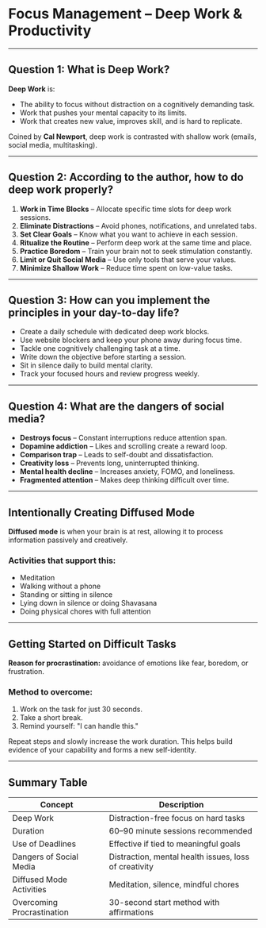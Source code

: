 # Focus Management – Deep Work & Productivity

---

## Question 1: What is Deep Work?

**Deep Work** is:

- The ability to focus without distraction on a cognitively demanding task.
- Work that pushes your mental capacity to its limits.
- Work that creates new value, improves skill, and is hard to replicate.

Coined by **Cal Newport**, deep work is contrasted with shallow work (emails, social media, multitasking).

---

## Question 2: According to the author, how to do deep work properly?

1. **Work in Time Blocks** – Allocate specific time slots for deep work sessions.
2. **Eliminate Distractions** – Avoid phones, notifications, and unrelated tabs.
3. **Set Clear Goals** – Know what you want to achieve in each session.
4. **Ritualize the Routine** – Perform deep work at the same time and place.
5. **Practice Boredom** – Train your brain not to seek stimulation constantly.
6. **Limit or Quit Social Media** – Use only tools that serve your values.
7. **Minimize Shallow Work** – Reduce time spent on low-value tasks.

---

## Question 3: How can you implement the principles in your day-to-day life?

- Create a daily schedule with dedicated deep work blocks.
- Use website blockers and keep your phone away during focus time.
- Tackle one cognitively challenging task at a time.
- Write down the objective before starting a session.
- Sit in silence daily to build mental clarity.
- Track your focused hours and review progress weekly.

---

## Question 4: What are the dangers of social media?

- **Destroys focus** – Constant interruptions reduce attention span.
- **Dopamine addiction** – Likes and scrolling create a reward loop.
- **Comparison trap** – Leads to self-doubt and dissatisfaction.
- **Creativity loss** – Prevents long, uninterrupted thinking.
- **Mental health decline** – Increases anxiety, FOMO, and loneliness.
- **Fragmented attention** – Makes deep thinking difficult over time.

---

## Intentionally Creating Diffused Mode

**Diffused mode** is when your brain is at rest, allowing it to process information passively and creatively.

### Activities that support this:

- Meditation
- Walking without a phone
- Standing or sitting in silence
- Lying down in silence or doing Shavasana
- Doing physical chores with full attention

---

## Getting Started on Difficult Tasks

**Reason for procrastination:** avoidance of emotions like fear, boredom, or frustration.

### Method to overcome:

1. Work on the task for just 30 seconds.
2. Take a short break.
3. Remind yourself: "I can handle this."

Repeat steps and slowly increase the work duration. This helps build evidence of your capability and forms a new self-identity.

---

## Summary Table

| Concept                     | Description |
|----------------------------|-------------|
| Deep Work                  | Distraction-free focus on hard tasks |
| Duration                   | 60–90 minute sessions recommended |
| Use of Deadlines           | Effective if tied to meaningful goals |
| Dangers of Social Media    | Distraction, mental health issues, loss of creativity |
| Diffused Mode Activities   | Meditation, silence, mindful chores |
| Overcoming Procrastination | 30-second start method with affirmations |
